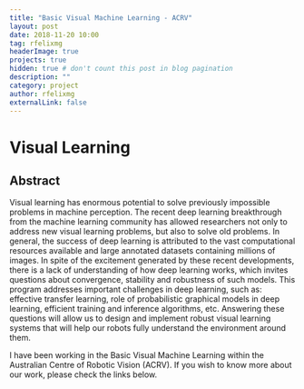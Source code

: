 ```yaml
---
title: "Basic Visual Machine Learning - ACRV"
layout: post
date: 2018-11-20 10:00
tag: rfelixmg
headerImage: true
projects: true
hidden: true # don't count this post in blog pagination
description: ""
category: project
author: rfelixmg
externalLink: false
---
```


# Visual Learning

## Abstract 

Visual learning has enormous potential to solve previously impossible problems in machine perception. The recent deep learning breakthrough from the machine learning community has allowed researchers not only to address new visual learning problems, but also to solve old problems. In general, the success of deep learning is attributed to the vast computational resources available and large annotated datasets containing millions of images. In spite of the excitement generated by these recent developments, there is a lack of understanding of how deep learning works, which invites questions about convergence, stability and robustness of such models. This program addresses important challenges in deep learning, such as: effective transfer learning, role of probabilistic graphical models in deep learning, efficient training and inference algorithms, etc. Answering these questions will allow us to design and implement robust visual learning systems that will help our robots fully understand the environment around them.

I have been working in the Basic Visual Machine Learning within the Australian Centre of Robotic Vision (ACRV). If you wish to know more about our work, please check the links below.